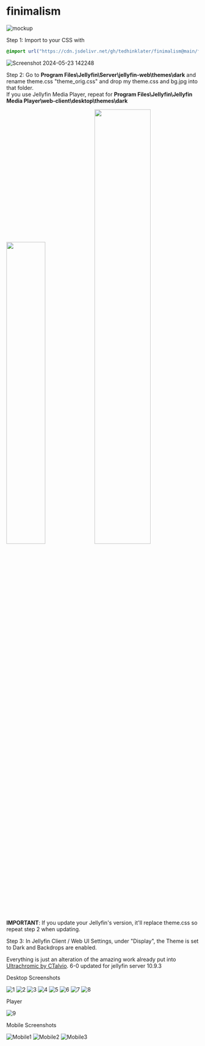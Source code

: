 # finimalism
![mockup](https://i.imgur.com/SDMj5hM.png)

Step 1: Import to your CSS with

```css
@import url("https://cdn.jsdelivr.net/gh/tedhinklater/finimalism@main/finimalism6-0.css");

```
![Screenshot 2024-05-23 142248](https://github.com/tedhinklater/finimalism/assets/66086488/9491a9d6-76b5-4aaf-a5cd-d81fce677d30)

Step 2: Go to **Program Files\Jellyfin\Server\jellyfin-web\themes\dark** and rename theme.css "theme_orig.css" and drop my theme.css and bg.jpg into that folder.<br>
If you use Jellyfin Media Player, repeat for **Program Files\Jellyfin\Jellyfin Media Player\web-client\desktop\themes\dark**

<img src="https://github.com/tedhinklater/finimalism/assets/66086488/38eef263-460c-4994-b214-e9b07cf051fb" width=45%>
<img src="https://github.com/tedhinklater/finimalism/assets/66086488/584196c3-8adc-4d92-866f-5dd75cfa2872" width=54%>

**IMPORTANT**: If you update your Jellyfin's version, it'll replace theme.css so repeat step 2 when updating.

Step 3: In Jellyfin Client / Web UI Settings, under "Display", the Theme is set to Dark and Backdrops are enabled. 

Everything is just an alteration of the amazing work already put into [Ultrachromic by CTalvio](https://github.com/CTalvio/Ultrachromic). 6-0 updated for jellyfin server 10.9.3

Desktop Screenshots

![1](https://i.imgur.com/jlbuF33.png)
![2](https://i.imgur.com/yyBuMZg.png)
![3](https://i.imgur.com/vQTRS9L.png)
![4](https://i.imgur.com/D29mr8K.png)
![5](https://i.imgur.com/euBq5DZ.png)
![6](https://i.imgur.com/3NgAvcV.png)
![7](https://i.imgur.com/Kq3Cnrj.png)
![8](https://i.imgur.com/zeas4mq.png)

Player

![9](https://i.imgur.com/0S4Be6w.png)

Mobile Screenshots

![Mobile1](https://i.imgur.com/HU11urb.png)
![Mobile2](https://i.imgur.com/IcPYLJ6.png)
![Mobile3](https://i.imgur.com/V3J69YR.png)
